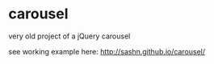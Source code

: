 # carousel

very old project of a jQuery carousel

see working example here: http://sashn.github.io/carousel/

